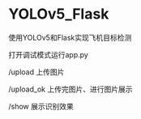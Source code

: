 # YOLOv5_Flask
 使用YOLOv5和Flask实现飞机目标检测
 
 打开调试模式运行app.py
 
 /upload 上传图片
 
 /upload_ok 上传完图片、进行图片展示
 
 /show 展示识别效果
